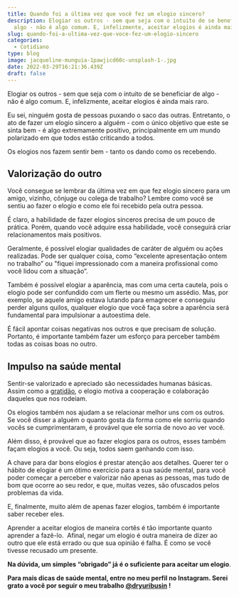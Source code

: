 ```yaml
---
title: Quando foi a última vez que você fez um elogio sincero?
description: Elogiar os outros - sem que seja com o intuito de se beneficiar de
  algo - não é algo comum. E, infelizmente, aceitar elogios é ainda mais raro.
slug: quando-foi-a-ultima-vez-que-voce-fez-um-elogio-sincero
categories:
  - Cotidiano
type: blog
image: jacqueline-munguia-1pawjicd60c-unsplash-1-.jpg
date: 2022-03-29T16:21:36.439Z
draft: false
---
```


Elogiar os outros - sem que seja com o intuito de se beneficiar de algo - não é algo comum. E, infelizmente, aceitar elogios é ainda mais raro.

Eu sei, ninguém gosta de pessoas puxando o saco das outras. Entretanto, o ato de fazer um elogio sincero a alguém - com o único objetivo que este se sinta bem - é algo extremamente positivo, principalmente em um mundo polarizado em que todos estão criticando a todos.

Os elogios nos fazem sentir bem - tanto os dando como os recebendo.

## Valorização do outro

Você consegue se lembrar da última vez em que fez elogio sincero para um amigo, vizinho, cônjuge ou colega de trabalho? Lembre como você se sentiu ao fazer o elogio e como ele foi recebido pela outra pessoa.

É claro, a habilidade de fazer elogios sinceros precisa de um pouco de prática. Porém, quando você adquire essa habilidade, você conseguirá criar relacionamentos mais positivos.

Geralmente, é possível elogiar qualidades de caráter de alguém ou ações realizadas. Pode ser qualquer coisa, como “excelente apresentação ontem no trabalho” ou "fiquei impressionado com a maneira profissional como você lidou com a situação”.

Também é possível elogiar a aparência, mas com uma certa cautela, pois o elogio pode ser confundido com um flerte ou mesmo um assédio. Mas, por exemplo, se aquele amigo estava lutando para emagrecer e conseguiu perder alguns quilos, qualquer elogio que você faça sobre a aparência será fundamental para impulsionar a autoestima dele.

É fácil apontar coisas negativas nos outros e que precisam de solução. Portanto, é importante também fazer um esforço para perceber também todas as coisas boas no outro.

## Impulso na saúde mental

Sentir-se valorizado e apreciado são necessidades humanas básicas. Assim como a [gratidão](https://yuribusin.com.br/voce-conhece-o-poder-da-gratidao/), o elogio motiva a cooperação e colaboração daqueles que nos rodeiam.

Os elogios também nos ajudam a se relacionar melhor uns com os outros. Se você disser a alguém o quanto gosta da forma como ele sorriu quando vocês se cumprimentaram, é provável que ele sorria de novo ao ver você.

Além disso, é provável que ao fazer elogios para os outros, esses também façam elogios a você. Ou seja, todos saem ganhando com isso.

A chave para dar bons elogios é prestar atenção aos detalhes. Querer ter o hábito de elogiar é um ótimo exercício para a sua saúde mental, para você poder começar a perceber e valorizar não apenas as pessoas, mas tudo de bom que ocorre ao seu redor, e que, muitas vezes, são ofuscados pelos problemas da vida.

E, finalmente, muito além de apenas fazer elogios, também é importante saber receber eles.

Aprender a aceitar elogios de maneira cortês é tão importante quanto aprender a fazê-lo.  Afinal, negar um elogio é outra maneira de dizer ao outro que ele está errado ou que sua opinião é falha. É como se você tivesse recusado um presente.

**Na dúvida, um simples “obrigado” já é o suficiente para aceitar um elogio**.

**Para mais dicas de saúde mental, entre no meu perfil no Instagram. Serei grato a você por seguir o meu trabalho [@dryuribusin](https://www.instagram.com/dryuribusin/) !**

